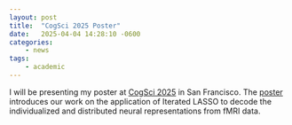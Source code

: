 ```yaml
---
layout: post
title:  "CogSci 2025 Poster"
date:   2025-04-04 14:28:10 -0600
categories: 
    - news
tags:
    - academic
---
```


I will be presenting my poster at [CogSci 2025](https://cognitivesciencesociety.org/cogsci-2025/) in San Francisco. The [poster](/assets/work/2025/cogsci25_poster_2507.pdf) introduces our work on the application of Iterated LASSO to decode the individualized and distributed neural representations from fMRI data.
